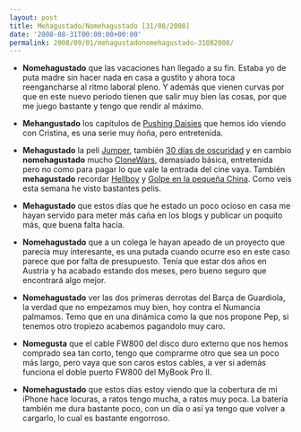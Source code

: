 ```yaml
---
layout: post
title: Mehagustado/Nomehagustado [31/08/2008]
date: '2008-08-31T00:00:00+00:00'
permalink: 2008/09/01/mehagustadonomehagustado-31082008/
---
```

- <strong>Nomehagustado</strong> que las vacaciones han llegado a su fin. Estaba yo de puta madre sin hacer nada en casa a gustito y ahora toca reengancharse al ritmo laboral pleno. Y además que vienen curvas por que en este nuevo período tienen que salir muy bien las cosas, por que me juego bastante y tengo que rendir al máximo. 

- <strong>Mehangustado</strong> los capítulos de <a href="http://es.wikipedia.org/wiki/Pushing_Daisies">Pushing Daisies</a> que hemos ido viendo con Cristina, es una serie muy ñoña, pero entretenida. 

- <strong>Mehagustado</strong> la peli <a href="http://www.filmaffinity.com/es/film673313.html">Jumper</a>, también <a href="http://www.labutaca.net/films/58/30diasdeoscuridad.php">30 días de oscuridad</a> y en cambio <strong>nomehagustado</strong> mucho <a href="http://www.theclonewars.com.ar/">CloneWars</a>, demasiado básica, entretenida pero no como para pagar lo que vale la entrada del cine vaya. También <strong>mehagustado</strong> recordar <a href="http://www.imdb.com/title/tt0167190/">Hellboy</a> y <a href="http://www.filmaffinity.com/es/film826914.html">Golpe en la pequeña China</a>. Como veis esta semana he visto bastantes pelis.

- <strong>Mehagustado</strong> que estos días que he estado un poco ocioso en casa me hayan servido para meter más caña en los blogs y publicar un poquito más, que buena falta hacía. 

- <strong>Nomehagustado</strong> que a un colega le hayan apeado de un proyecto que parecía muy interesante, es una putada cuando ocurre eso en este caso parece que por falta de presupuesto. Tenía que estar dos años en Austria y ha acabado estando dos meses, pero bueno seguro que encontrará algo mejor.

- <strong>Nomehagustado</strong> ver las dos primeras derrotas del Barça de Guardiola, la verdad que no empezamos muy bien, hoy contra el Numancia palmamos. Temo que en una dinámica como la que nos propone Pep, si tenemos otro tropiezo acabemos pagandolo muy caro. 

- <strong>Nomegusta</strong> que el cable FW800 del disco duro externo que nos hemos comprado sea tan corto, tengo que comprarme otro que sea un poco más largo, pero vaya que son caros estos cables, a ver si además funciona el doble puerto FW800 del MyBook Pro II.

- <strong>Nomehagustado</strong> que estos días estoy viendo que la cobertura de mi iPhone hace locuras, a ratos tengo mucha, a ratos muy poca. La batería también me dura bastante poco, con un día o así ya tengo que volver a cargarlo, lo cual es bastante engorroso.
